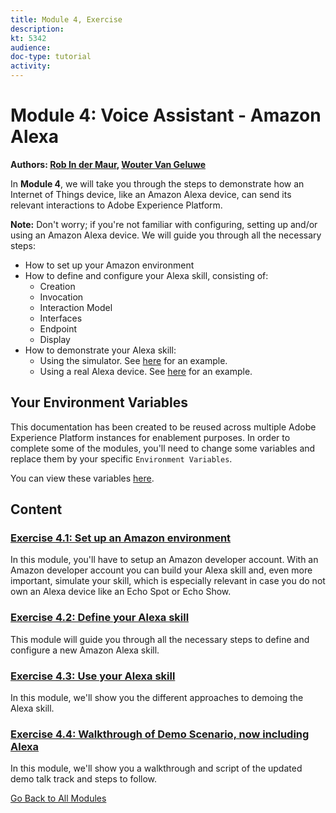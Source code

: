 ```yaml
---
title: Module 4, Exercise
description: 
kt: 5342
audience: 
doc-type: tutorial
activity: 
---
```


# Module 4: Voice Assistant - Amazon Alexa

**Authors: [Rob In der Maur](https://www.linkedin.com/in/ridmaur/), [Wouter Van Geluwe](https://www.linkedin.com/in/woutervangeluwe/)**

In **Module 4**, we will take you through the steps to demonstrate how an Internet of Things device, like an Amazon Alexa device, can send its relevant interactions to Adobe Experience Platform.

**Note:** Don't worry; if you're not familiar with configuring, setting up and/or using an Amazon Alexa device. We will guide you through all the necessary steps:

* How to set up your Amazon environment
* How to define and configure your Alexa skill, consisting of:
  * Creation
  * Invocation
  * Interaction Model
  * Interfaces
  * Endpoint
  * Display
* How to demonstrate your Alexa skill:
  * Using the simulator. See [here](https://robindermauracs.s3.eu-west-1.amazonaws.com/videos/DemoAlexaSkillSimulator.mp4) for an example.
  * Using a real Alexa device. See [here](https://robindermauracs.s3.eu-west-1.amazonaws.com/videos/DemoAlexaSkillRealDevice.mp4) for an example.

## Your Environment Variables

This documentation has been created to be reused across multiple Adobe Experience Platform instances for enablement purposes.
In order to complete some of the modules, you'll need to change some variables and replace them by your specific ``Environment Variables``.

You can view these variables [here](../../environment.md).

## Content

### [Exercise 4.1: Set up an Amazon environment](./ex1.md)

In this module, you'll have to setup an Amazon developer account. With an Amazon developer account you can build your Alexa skill and, even more important, simulate your skill, which is especially relevant in case you do not own an Alexa device like an Echo Spot or Echo Show.

### [Exercise 4.2: Define your Alexa skill](./ex2.md)

This module will guide you through all the necessary steps to define and configure a new Amazon Alexa skill.

### [Exercise 4.3: Use your Alexa skill](./ex3.md)

In this module, we'll show you the different approaches to demoing the Alexa skill.

### [Exercise 4.4: Walkthrough of Demo Scenario, now including Alexa](./ex4.md)

In this module, we'll show you a walkthrough and script of the updated demo talk track and steps to follow.

[Go Back to All Modules](../../README.md)
